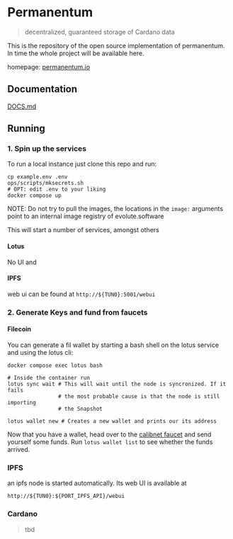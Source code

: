 # Permanentum

> decentralized, guaranteed storage of Cardano data

This is the repository of the open source implementation of permanentum. In time the whole project will be available here.

homepage: [permanentum.io](https://permanentum.io)

## Documentation

[DOCS.md](./DOCS.md)

## Running

### 1. Spin up the services

To run a local instance just clone this repo and run:
```
cp example.env .env
ops/scripts/mksecrets.sh
# OPT: edit .env to your liking
docker compose up
```

NOTE: Do not try to pull the images, the locations in the `image:` arguments
      point to an internal image registry of evolute.software

This will start a number of services, amongst others 

#### Lotus

No UI
and

#### IPFS

web ui can be found at `http://${TUN0}:5001/webui`

### 2. Generate Keys and fund from faucets

#### Filecoin

You can generate a fil wallet by starting a bash shell on the lotus service
and using the lotus cli:

```
docker compose exec lotus bash

# Inside the container run
lotus sync wait # This will wait until the node is syncronized. If it fails
                # the most probable cause is that the node is still importing
                # the Snapshot

lotus wallet new # Creates a new wallet and prints our its address
```

Now that you have a wallet, head over to the 
[calibnet faucet](https://faucet.calibration.fildev.network/)
and send yourself some funds. Run `lotus wallet list` to see whether the funds
arrived.

### IPFS

an ipfs node is started automatically. Its web UI is available at
```
http://${TUN0}:${PORT_IPFS_API}/webui
```

### Cardano

> tbd
